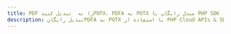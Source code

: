 ---title: PDF را به  تبدیل کنیدPOTX، PDFA به POTX مبدل رایگان یا PHP SDKdescription: تبدیل رایگانPDFA به POTX با استفاده از PHP Cloud APIs & SDK همچنین اسناد PDF را در Cloud ایجاد، ویرایش و رندر کنید.---